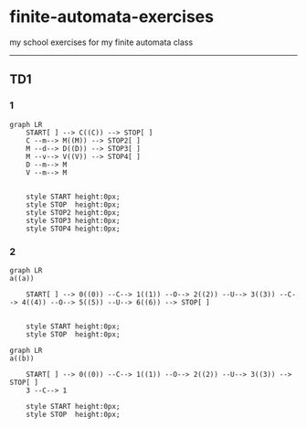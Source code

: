 # finite-automata-exercises
my school exercises for my finite automata class

---

## TD1

### 1

```mermaid
graph LR
    START[ ] --> C((C)) --> STOP[ ]
    C --m--> M((M)) --> STOP2[ ]
    M --d--> D((D)) --> STOP3[ ]
    M --v--> V((V)) --> STOP4[ ]
    D --m--> M
    V --m--> M


    style START height:0px;
    style STOP  height:0px; 
    style STOP2 height:0px;
    style STOP3 height:0px;
    style STOP4 height:0px;
```

### 2
```mermaid
graph LR
a((a))

    START[ ] --> 0((0)) --C--> 1((1)) --O--> 2((2)) --U--> 3((3)) --C--> 4((4)) --O--> 5((5)) --U--> 6((6)) --> STOP[ ]


    style START height:0px;
    style STOP  height:0px; 
```

```mermaid
graph LR
a((b))

    START[ ] --> 0((0)) --C--> 1((1)) --O--> 2((2)) --U--> 3((3)) --> STOP[ ]
    3 --C--> 1

    style START height:0px;
    style STOP  height:0px; 
```